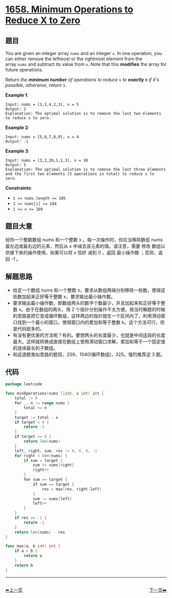 # [1658. Minimum Operations to Reduce X to Zero](https://leetcode.com/problems/minimum-operations-to-reduce-x-to-zero/)


## 题目

You are given an integer array `nums` and an integer `x`. In one operation, you can either remove the leftmost or the rightmost element from the array `nums` and subtract its value from `x`. Note that this **modifies** the array for future operations.

Return *the **minimum number** of operations to reduce* `x` *to **exactly*** `0` *if it's possible, otherwise, return* `1`.

**Example 1**:

```
Input: nums = [1,1,4,2,3], x = 5
Output: 2
Explanation: The optimal solution is to remove the last two elements to reduce x to zero.

```

**Example 2**:

```
Input: nums = [5,6,7,8,9], x = 4
Output: -1

```

**Example 3**:

```
Input: nums = [3,2,20,1,1,3], x = 10
Output: 5
Explanation: The optimal solution is to remove the last three elements and the first two elements (5 operations in total) to reduce x to zero.

```

**Constraints**:

- `1 <= nums.length <= 105`
- `1 <= nums[i] <= 104`
- `1 <= x <= 109`

## 题目大意

给你一个整数数组 nums 和一个整数 x 。每一次操作时，你应当移除数组 nums 最左边或最右边的元素，然后从 x 中减去该元素的值。请注意，需要 修改 数组以供接下来的操作使用。如果可以将 x 恰好 减到 0 ，返回 最小操作数 ；否则，返回 -1 。

## 解题思路

- 给定一个数组 nums 和一个整数 x，要求从数组两端分别移除一些数，使得这些数加起来正好等于整数 x，要求输出最小操作数。
- 要求输出最小操作数，即数组两头的数字个数最少，并且加起来和正好等于整数 x。由于在数组的两头，用 2 个指针分别操作不太方便。我当时解题的时候的思路是把它变成循环数组，这样两边的指针就在一个区间内了。利用滑动窗口找到一个最小的窗口，使得窗口内的累加和等于整数 k。这个方法可行，但是代码挺多的。
- 有没有更优美的方法呢？有的。要想两头的长度最少，也就是中间这段的长度最大。这样就转换成直接在数组上使用滑动窗口求解，累加和等于一个固定值的连续最长的子数组。
- 和这道题类似思路的题目，209，1040(循环数组)，325。强烈推荐这 3 题。

## 代码

```go
package leetcode

func minOperations(nums []int, x int) int {
	total := 0
	for _, n := range nums {
		total += n
	}
	target := total - x
	if target < 0 {
		return -1
	}
	if target == 0 {
		return len(nums)
	}
	left, right, sum, res := 0, 0, 0, -1
	for right < len(nums) {
		if sum < target {
			sum += nums[right]
			right++
		}
		for sum >= target {
			if sum == target {
				res = max(res, right-left)
			}
			sum -= nums[left]
			left++
		}
	}
	if res == -1 {
		return -1
	}
	return len(nums) - res
}

func max(a, b int) int {
	if a > b {
		return a
	}
	return b
}
```


----------------------------------------------
<div style="display: flex;justify-content: space-between;align-items: center;">
<p><a href="https://books.halfrost.com/leetcode/ChapterFour/1657.Determine-if-Two-Strings-Are-Close/">⬅️上一页</a></p>
<p><a href="https://books.halfrost.com/leetcode/ChapterFour/1659.Maximize-Grid-Happiness/">下一页➡️</a></p>
</div>

